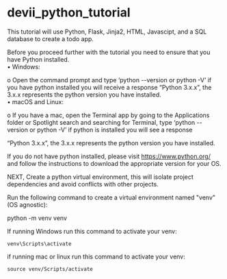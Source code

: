 # devii_python_tutorial
This tutorial will use Python, Flask, Jinja2, HTML, Javascipt, and a SQL database to create a todo app. 

Before you proceed further with the tutorial you need to ensure that you have Python installed.  
•	Windows:

o	Open the command prompt and type ‘python --version or python -V’ if you have python installed you will receive a response “Python 3.x.x”, the 3.x.x represents the python version you have installed.  
•	macOS and Linux:

o	If you have a mac, open the Terminal app by going to the Applications folder or Spotlight search and searching for Terminal, type ‘python --version or python -V’ if python is installed you will see a response 

“Python 3.x.x”, the 3.x.x represents the python version you have installed.  

If you do not have python installed, please visit https://www.python.org/ and follow the instructions to download the appropriate version for your OS.  


NEXT, 
Create a python virtual environment, this will isolate project dependencies and avoid conflicts with other projects.

Run the following command to create a virtual environment named "venv" (OS agnostic): 

python -m venv venv

If running Windows run this command to activate your venv:

	venv\Scripts\activate
 
if running mac or linux run this command to activate your venv:

	source venv/Scripts/activate
